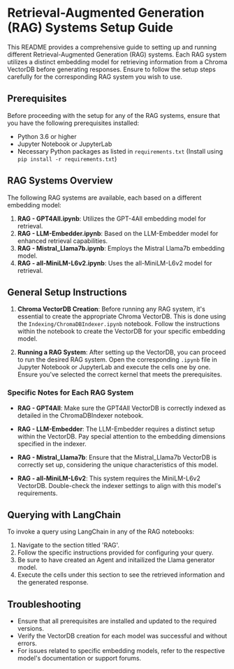 # Retrieval-Augmented Generation (RAG) Systems Setup Guide

This README provides a comprehensive guide to setting up and running different Retrieval-Augmented Generation (RAG) systems. Each RAG system utilizes a distinct embedding model for retrieving information from a Chroma VectorDB before generating responses. Ensure to follow the setup steps carefully for the corresponding RAG system you wish to use.

## Prerequisites

Before proceeding with the setup for any of the RAG systems, ensure that you have the following prerequisites installed:

- Python 3.6 or higher
- Jupyter Notebook or JupyterLab
- Necessary Python packages as listed in `requirements.txt` (Install using `pip install -r requirements.txt`)

## RAG Systems Overview

The following RAG systems are available, each based on a different embedding model:

1. **RAG - GPT4All.ipynb**: Utilizes the GPT-4All embedding model for retrieval.
2. **RAG - LLM-Embedder.ipynb**: Based on the LLM-Embedder model for enhanced retrieval capabilities.
3. **RAG - Mistral_Llama7b.ipynb**: Employs the Mistral Llama7b embedding model.
4. **RAG - all-MiniLM-L6v2.ipynb**: Uses the all-MiniLM-L6v2 model for retrieval.

## General Setup Instructions

1. **Chroma VectorDB Creation**: Before running any RAG system, it's essential to create the appropriate Chroma VectorDB. This is done using the `Indexing/ChromaDBIndexer.ipynb` notebook. Follow the instructions within the notebook to create the VectorDB for your specific embedding model.

2. **Running a RAG System**: After setting up the VectorDB, you can proceed to run the desired RAG system. Open the corresponding `.ipynb` file in Jupyter Notebook or JupyterLab and execute the cells one by one. Ensure you've selected the correct kernel that meets the prerequisites.

### Specific Notes for Each RAG System

- **RAG - GPT4All**: Make sure the GPT4All VectorDB is correctly indexed as detailed in the ChromaDBIndexer notebook.

- **RAG - LLM-Embedder**: The LLM-Embedder requires a distinct setup within the VectorDB. Pay special attention to the embedding dimensions specified in the indexer.

- **RAG - Mistral_Llama7b**: Ensure that the Mistral_Llama7b VectorDB is correctly set up, considering the unique characteristics of this model.

- **RAG - all-MiniLM-L6v2**: This system requires the MiniLM-L6v2 VectorDB. Double-check the indexer settings to align with this model's requirements.

## Querying with LangChain

To invoke a query using LangChain in any of the RAG notebooks:

1. Navigate to the section titled 'RAG'.
2. Follow the specific instructions provided for configuring your query.
3. Be sure to have created an Agent and initailized the Llama generator model.
4. Execute the cells under this section to see the retrieved information and the generated response.

## Troubleshooting

- Ensure that all prerequisites are installed and updated to the required versions.
- Verify the VectorDB creation for each model was successful and without errors.
- For issues related to specific embedding models, refer to the respective model's documentation or support forums.
